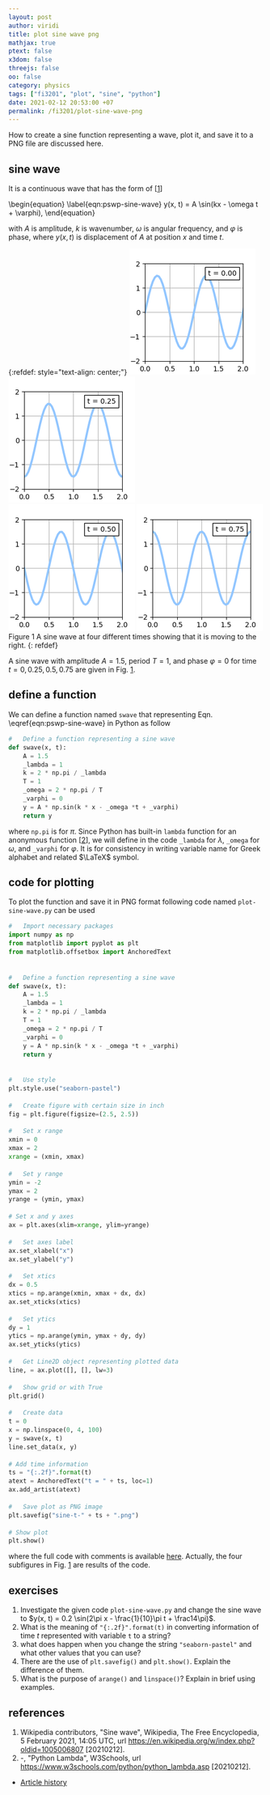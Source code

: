 ```yaml
---
layout: post
author: viridi
title: plot sine wave png
mathjax: true
ptext: false
x3dom: false
threejs: false
oo: false
category: physics
tags: ["fi3201", "plot", "sine", "python"]
date: 2021-02-12 20:53:00 +07
permalink: /fi3201/plot-sine-wave-png
---
```

How to create a sine function representing a wave, plot it, and save it to a PNG file are discussed here.


## sine wave
It is a continuous wave that has the form of [[1](#ref1)]

\begin{equation}
\label{eqn:pswp-sine-wave}
y(x, t) = A \sin(kx - \omega t + \varphi),
\end{equation}

with $A$ is amplitude, $k$ is wavenumber, $\omega$ is angular frequency, and $\varphi$ is phase, where $y(x, t)$ is displacement of $A$ at position $x$ and time $t$. 

{:refdef: style="text-align: center;"}
![..](/assets/img/code/py/wave/sine-t-0.00.png)
![..](/assets/img/code/py/wave/sine-t-0.25.png) \
![..](/assets/img/code/py/wave/sine-t-0.50.png)
![..](/assets/img/code/py/wave/sine-t-0.75.png)
<br />
Figure <a name="fig:pswp-sine-wave">1</a> A sine wave at four different times showing that it is moving to the right.
{: refdef}

A sine wave with amplitude $A = 1.5$, period $T = 1$, and phase $\varphi = 0$ for time $t = 0, 0.25, 0.5, 0.75$ are given in Fig. <a href="#fig:pswp-sine-wave">1</a>.


## define a function
We can define a function named `swave` that representing Eqn. \eqref{eqn:pswp-sine-wave} in Python as follow

```python
#	Define a function representing a sine wave
def swave(x, t):
	A = 1.5
	_lambda = 1
	k = 2 * np.pi / _lambda
	T = 1
	_omega = 2 * np.pi / T
	_varphi = 0
	y = A * np.sin(k * x - _omega *t + _varphi)
	return y
```

where `np.pi` is for $\pi$. Since Python has built-in `lambda` function for an anonymous function [[2](#ref2)], we will define in the code `_lambda` for $\lambda$, `_omega` for $\omega$, and `_varphi` for $\varphi$. It is for consistency in writing variable name for Greek alphabet and related $\LaTeX$ symbol.


## code for plotting
To plot the function and save it in PNG format following code named `plot-sine-wave.py` can be used

```python
#	Import necessary packages
import numpy as np
from matplotlib import pyplot as plt
from matplotlib.offsetbox import AnchoredText


#	Define a function representing a sine wave
def swave(x, t):
	A = 1.5
	_lambda = 1
	k = 2 * np.pi / _lambda
	T = 1
	_omega = 2 * np.pi / T
	_varphi = 0
	y = A * np.sin(k * x - _omega *t + _varphi)
	return y


#	Use style
plt.style.use("seaborn-pastel")

#	Create figure with certain size in inch
fig = plt.figure(figsize=(2.5, 2.5))

#	Set x range
xmin = 0
xmax = 2
xrange = (xmin, xmax)

#	Set y range
ymin = -2
ymax = 2
yrange = (ymin, ymax)

# Set x and y axes
ax = plt.axes(xlim=xrange, ylim=yrange)

#	Set axes label
ax.set_xlabel("x")
ax.set_ylabel("y")

#	Set xtics
dx = 0.5
xtics = np.arange(xmin, xmax + dx, dx)
ax.set_xticks(xtics)

#	Set ytics
dy = 1
ytics = np.arange(ymin, ymax + dy, dy)
ax.set_yticks(ytics)

#	Get Line2D object representing plotted data
line, = ax.plot([], [], lw=3)

#	Show grid or with True
plt.grid()

#	Create data
t = 0
x = np.linspace(0, 4, 100)
y = swave(x, t)
line.set_data(x, y)

# Add time information
ts = "{:.2f}".format(t)
atext = AnchoredText("t = " + ts, loc=1)
ax.add_artist(atext)

#	Save plot as PNG image
plt.savefig("sine-t-" + ts + ".png")

# Show plot
plt.show()
```

where the full code with comments is available [here](https://github.com/butiran/butiran.github.io/blob/master/src/py/fi3201/vis-anim/plot-sine-wave.py). Actually, the four subfigures in Fig. <a href="#fig:pswp-sine-wave">1</a> are results of the code.


## exercises
1. Investigate the given code `plot-sine-wave.py` and change the sine wave to $y(x, t) = 0.2 \sin(2\pi x - \frac{1}{10}\pi t + \frac14\pi)$.
2. What is the meaning of `"{:.2f}".format(t)` in converting information of time $t$ represented with variable `t` to a string?
3. what does happen when you change the string `"seaborn-pastel"` and what other values that you can use?
4. There are the use of `plt.savefig()` and `plt.show()`. Explain the difference of them.
5. What is the purpose of `arange()` and `linspace()`? Explain in brief using examples.


## references
1. <a name="ref1"></a>Wikipedia contributors, "Sine wave", Wikipedia, The Free Encyclopedia, 5 February 2021, 14:05 UTC, url <https://en.wikipedia.org/w/index.php?oldid=1005006807> [20210212].
2. -, "Python Lambda", W3Schools, url https://www.w3schools.com/python/python_lambda.asp [20210212].


+ [Article history](https://github.com/butiran/butiran.github.io/commits/master/_posts/fi3201/2021-02-12-plot-sine-wave-png.md)
